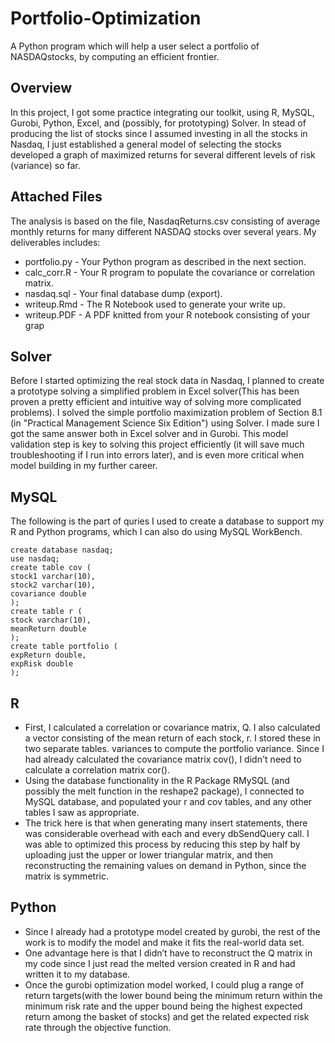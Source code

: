 # Portfolio-Optimization
A Python program which will help a user select a portfolio of NASDAQstocks, by computing an efficient frontier. 

## Overview
In this project, I got some practice integrating our toolkit, using R, MySQL, Gurobi, Python, Excel, and (possibly, for prototyping) Solver. 
In stead of producing the list of stocks since I assumed investing in all the stocks in Nasdaq, I just established a general model of selecting the stocks developed a graph of maximized returns for several different levels of risk (variance) so far.

## Attached Files
The analysis is based on the file, NasdaqReturns.csv consisting of average monthly returns for many different NASDAQ stocks over several years. My deliverables includes:
* portfolio.py - Your Python program as described in the next section.
* calc_corr.R - Your R program to populate the covariance or correlation matrix. 
* nasdaq.sql - Your final database dump (export).
* writeup.Rmd - The R Notebook used to generate your write up.
* writeup.PDF - A PDF knitted from your R notebook consisting of your grap

## Solver
Before I started optimizing the real stock data in Nasdaq, I planned to create a prototype solving a simplified problem in Excel solver(This has been proven a pretty efficient and intuitive way of solving more complicated problems). I solved the simple
portfolio maximization problem of Section 8.1 (in "Practical Management Science Six Edition") using Solver. I made sure I
got the same answer both in Excel solver and in Gurobi. This model validation step is key to solving this project efficiently (it will save much troubleshooting if I run into errors later), and is even more critical when model building
in my further career.

## MySQL
The following is the part of quries I used to create a database to support my R and Python programs, which I can also do using MySQL WorkBench.
```
create database nasdaq;
use nasdaq;
create table cov (
stock1 varchar(10),
stock2 varchar(10),
covariance double
);
create table r (
stock varchar(10),
meanReturn double
);
create table portfolio (
expReturn double,
expRisk double
);
```
## R
* First, I calculated a correlation or covariance matrix, Q. I also calculated
a vector consisting of the mean return of each stock, r. I stored these in two
separate tables.
variances to compute the portfolio variance. Since I had already calculated the covariance matrix cov(), I didn't need to calculate a correlation matrix cor().
* Using the database functionality in the R Package RMySQL (and possibly the melt function in the reshape2 package), I connected to MySQL database, and populated your r
and cov tables, and any other tables I saw as appropriate.
* The trick here is that when generating many insert statements, there was considerable overhead with each and every dbSendQuery call. I was able to optimized this process by reducing this step by half by
uploading just the upper or lower triangular matrix, and then reconstructing the remaining values on demand in Python, since the matrix is symmetric. 

## Python
* Since I already had a prototype model created by gurobi, the rest of the work is to modify the model and make it fits the real-world data set.
* One advantage here is that I didn’t have to reconstruct the Q matrix in my code since I just read the melted version created in R and had written it to my database.
* Once the gurobi optimization model worked, I could plug a range of return targets(with the lower bound being the minimum return within the minimum risk rate and the upper bound being the highest expected return among the basket of stocks) and get the related expected risk rate through the objective function.
